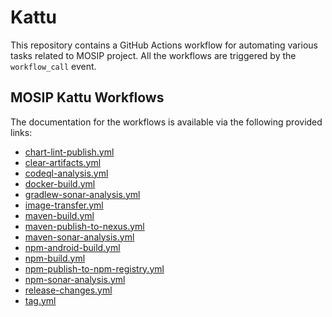 # Kattu
This repository contains a GitHub Actions workflow for automating various tasks related to MOSIP project.
All the workflows are triggered by the `workflow_call` event.

## MOSIP Kattu Workflows
The documentation for the workflows is available via the following provided links:

* [chart-lint-publish.yml](docs/chart-lint-publish-readme.md#chart-lint-publish)
* [clear-artifacts.yml](docs/clear-artifacts-readme.md#clear-artifacts)
* [codeql-analysis.yml](docs/codeql-analysis-readme.md#codeql-analysis-workflow)
* [docker-build.yml](docs/docker-build-readme.md#build-docker-and-push-image-to-docker-hub)
* [gradlew-sonar-analysis.yml](docs/gradlew-sonar-analysis-readme.md#sonar-analysis-via-gradlew-workflow)
* [image-transfer.yml](docs/image-transfer-readme.md#manual-workflow-to-transfer-docker-images)
* [maven-build.yml](docs/maven-build-readme.md#maven-build-workflow)
* [maven-publish-to-nexus.yml](docs/maven-publish-to-nexus-readme.md#publish-to-nexus-workflow)
* [maven-sonar-analysis.yml](docs/maven-sonar-analysis-readme.md#maven-sonar-analysis-workflow)
* [npm-android-build.yml](docs/npm-android-build-readme.md#android-build-via-gradlew-workflow)
* [npm-build.yml](docs/npm-build-readme.md#npm-build-workflow)
* [npm-publish-to-npm-registry.yml](docs/npm-publish-to-npm-registry-readme.md#npm-publish-to-npm-registry-workflow)
* [npm-sonar-analysis.yml](docs/npm-sonar-analysis-readme.md#npm-sonar-analysis-workflow)
* [release-changes.yml](docs/release-changes-readme.md#releasepre-release-preparation-workflow)
* [tag.yml](docs/tag-readme.md#tagging-of-repos-workflow)
